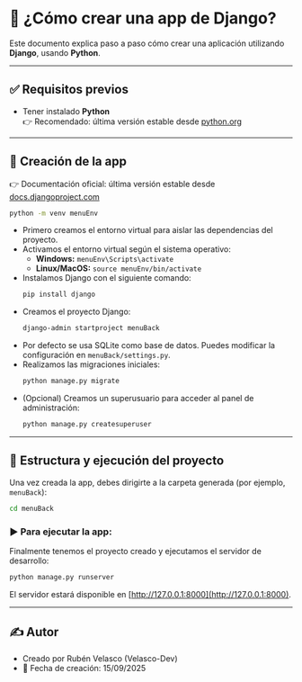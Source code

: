 # 🚀 ¿Cómo crear una app de Django?

Este documento explica paso a paso cómo crear una aplicación utilizando **Django**, usando **Python**.

---

## ✅ Requisitos previos

- Tener instalado **Python**  
  👉 Recomendado: última versión estable desde [python.org](https://www.python.org/)

---

## 🎯 Creación de la app

👉 Documentación oficial: última versión estable desde [docs.djangoproject.com](https://docs.djangoproject.com/es/4.2/)

```bash
python -m venv menuEnv
```

- Primero creamos el entorno virtual para aislar las dependencias del proyecto.
- Activamos el entorno virtual según el sistema operativo:
  - **Windows:** `menuEnv\Scripts\activate`
  - **Linux/MacOS:** `source menuEnv/bin/activate`
- Instalamos Django con el siguiente comando:
  ```bash
  pip install django
  ```
- Creamos el proyecto Django:
  ```bash
  django-admin startproject menuBack
  ```
- Por defecto se usa SQLite como base de datos. Puedes modificar la configuración en `menuBack/settings.py`.
- Realizamos las migraciones iniciales:
  ```bash
  python manage.py migrate
  ```
- (Opcional) Creamos un superusuario para acceder al panel de administración:
  ```bash
  python manage.py createsuperuser
  ```

---

## 📁 Estructura y ejecución del proyecto

Una vez creada la app, debes dirigirte a la carpeta generada (por ejemplo, `menuBack`):

```bash
cd menuBack
```

### ▶️ Para ejecutar la app:

Finalmente tenemos el proyecto creado y ejecutamos el servidor de desarrollo:

```bash
python manage.py runserver
```

El servidor estará disponible en [http://127.0.0.1:8000](http://127.0.0.1:8000).

---

## ✍️ Autor

- Creado por Rubén Velasco (Velasco-Dev)
- 📅 Fecha de creación: 15/09/2025